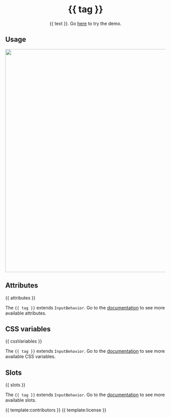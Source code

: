 <h1 align="center">{{ tag }}</h1>
<p align="center">{{ text }}. Go <a href="{{ demo }}">here</a> to try the demo.</p>

## Usage
<a href="{{ demo }}" align="center">
  <img src="{{ img }}" width="700" />
</a>

## Attributes

{{ attributes }}

The `{{ tag }}` extends `InputBehavior`. Go to the [documentation](/src/lib/behavior/input) to see more available attributes.

## CSS variables

{{ cssVariables }}

The `{{ tag }}` extends `InputBehavior`. Go to the [documentation](/src/lib/behavior/input) to see more available CSS variables.

## Slots

{{ slots }}

The `{{ tag }}` extends `InputBehavior`. Go to the [documentation](/src/lib/behavior/input) to see more available slots.

{{ template:contributors }}
{{ template:license }}